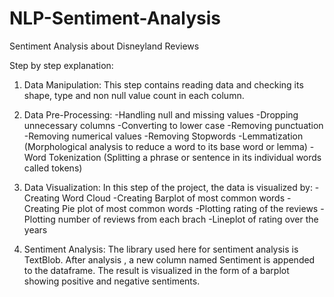 # NLP-Sentiment-Analysis
Sentiment Analysis about Disneyland Reviews

Step by step explanation:

1. Data Manipulation: This step contains reading data and checking its shape, type and non null value count in each column.

2. Data Pre-Processing: 
              -Handling null and missing values
              -Dropping unnecessary columns
              -Converting to lower case
              -Removing punctuation
              -Removing numerical values
              -Removing Stopwords
              -Lemmatization (Morphological analysis to reduce a word to its base word or lemma)
              -Word Tokenization (Splitting a phrase or sentence in its individual words called tokens)
              
3. Data Visualization:
                In this step of the project, the data is visualized by:
                 -Creating Word Cloud
                 -Creating Barplot of most common words
                 -Creating Pie plot of most common words
                 -Plotting rating of the reviews
                 -Plotting number of reviews from each brach
                 -Lineplot of rating over the years
                 
4. Sentiment Analysis:
                  The library used here for sentiment analysis is TextBlob. After analysis , a new column named Sentiment is appended to the dataframe. The result is visualized in the form of a barplot showing positive and negative sentiments.

              
